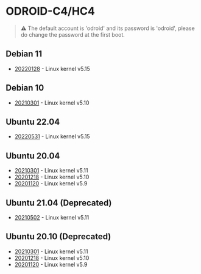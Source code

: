 # ODROID-C4/HC4

>:warning: The default account is 'odroid' and its password is 'odroid', please do change
the password at the first boot.

## Debian 11
* [20220128](https://bit.ly/3KORI9U) - Linux kernel v5.15

## Debian 10
* [20210301](https://bit.ly/3sC40sm) - Linux kernel v5.10

## Ubuntu 22.04
* [20220531](https://bit.ly/3M3CAET) - Linux kernel v5.15

## Ubuntu 20.04
* [20210301](https://bit.ly/3dSJ3Fn) - Linux kernel v5.11
* [20201218](https://bit.ly/3nzzeOs) - Linux kernel v5.10
* [20201120](https://bit.ly/3kMLwAP) - Linux kernel v5.9

## Ubuntu 21.04 (Deprecated)
* [20210502](https://bit.ly/334K9Ho) - Linux kernel v5.11

## Ubuntu 20.10 (Deprecated)
* [20210301](https://bit.ly/3kzeJAW) - Linux kernel v5.11
* [20201218](https://bit.ly/3gVHeac) - Linux kernel v5.10
* [20201120](https://bit.ly/3pN09YM) - Linux kernel v5.9
